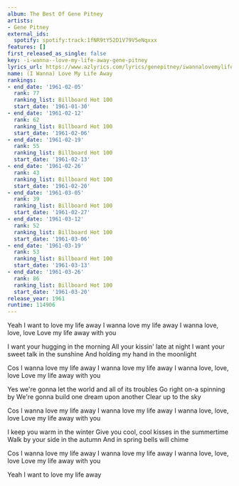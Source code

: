```yaml
---
album: The Best Of Gene Pitney
artists:
- Gene Pitney
external_ids:
  spotify: spotify:track:1fNR9tY52D1V79V5eNqxxx
features: []
first_released_as_single: false
key: -i-wanna--love-my-life-away-gene-pitney
lyrics_url: https://www.azlyrics.com/lyrics/genepitney/iwannalovemylifeaway.html
name: (I Wanna) Love My Life Away
rankings:
- end_date: '1961-02-05'
  rank: 77
  ranking_list: Billboard Hot 100
  start_date: '1961-01-30'
- end_date: '1961-02-12'
  rank: 62
  ranking_list: Billboard Hot 100
  start_date: '1961-02-06'
- end_date: '1961-02-19'
  rank: 55
  ranking_list: Billboard Hot 100
  start_date: '1961-02-13'
- end_date: '1961-02-26'
  rank: 43
  ranking_list: Billboard Hot 100
  start_date: '1961-02-20'
- end_date: '1961-03-05'
  rank: 39
  ranking_list: Billboard Hot 100
  start_date: '1961-02-27'
- end_date: '1961-03-12'
  rank: 52
  ranking_list: Billboard Hot 100
  start_date: '1961-03-06'
- end_date: '1961-03-19'
  rank: 53
  ranking_list: Billboard Hot 100
  start_date: '1961-03-13'
- end_date: '1961-03-26'
  rank: 86
  ranking_list: Billboard Hot 100
  start_date: '1961-03-20'
release_year: 1961
runtime: 114906
---
```

Yeah I want to love my life away 
I wanna love my life away 
I wanna love, love, love 
Love my life away with you 

I want your hugging in the morning 
All your kissin' late at night 
I want your sweet talk in the sunshine 
And holding my hand in the moonlight 

Cos I wanna love my life away 
I wanna love my life away 
I wanna love, love, love 
Love my life away with you 

Yes we're gonna let the world and all of its troubles 
Go right on-a spinning by 
We're gonna build one dream upon another 
Clear up to the sky 

Cos I wanna love my life away 
I wanna love my life away 
I wanna love, love, love 
Love my life away with you 

I keep you warm in the winter 
Give you cool, cool kisses in the summertime 
Walk by your side in the autumn 
And in spring bells will chime 

Cos I wanna love my life away 
I wanna love my life away 
I wanna love, love, love 
Love my life away with you 


Yeah I want to love my life away
